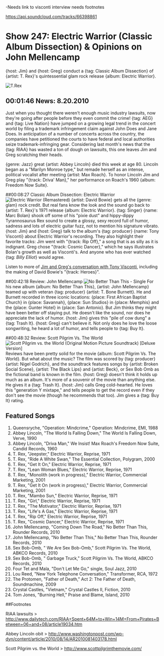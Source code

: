 

-Needs link to visconti interview
needs footnotes

https://api.soundcloud.com/tracks/66398861
# Show 247: Electric Warrior (Classic Album Dissection) & Opinions on John Mellencamp
{host: Jim} and {host: Greg} conduct a {tag: Classic Album Dissection} of {artist: T. Rex}'s quintessential glam rock release {album: Electric Warrior}. 

![T.Rex](http://static.soundopinions.org/images/2010/electricwarrior.jpg)

## 00:01:46 News: 8.20.2010
Just when you thought there weren't enough music industry lawsuits, now they're going after people before they even commit the crime! {tag: AEG} and {tag: Live Nation} have jumped on a growing legal trend in the concert world by filing a trademark infringement claim against John Does and Jane Does. In anticipation of a number of concerts across the country, the companies have petitioned the courts to have federal and local authorities seize trademark-infringing gear. Considering last month's news that the {tag: RIAA} has wasted a ton of dough on lawsuits, this one leaves Jim and Greg scratching their heads.

{genre: Jazz} great {artist: Abbey Lincoln} died this week at age 80. Lincoln began as a "Marilyn Monroe type," but remade herself as an intense, political vocalist after meeting {artist: Max Roach}. To honor Lincoln Jim and Greg play "{track: Driva' Man}," her performance on Roach's 1960 {album: Freedom Now Suite}.

##00:08:27 Classic Album Dissection: Electric Warrior
![Electric Warrior (Remastered)](http://assets.rollingstone.com/assets/images/album_review/33de0c1ca85110de81805e05a09701e058a8407d.jpg "5132974/5133011")
{artist: David Bowie} gets all the {genre: glam} rock credit. But real fans know the look and the sound go back to {artist: T. Rex}'s 1971 release {album: Electric Warrior}. {tag: Singer} {name: Marc Bolan} shook off some of his "pixie dust" and hippy-dippy Tyrannosaurus Rex sound to create a glossy, sexy record full of humor, sadness and lots of electric guitar fuzz, not to mention his signature vibrato. {host: Jim} and {host: Greg} talk to the album's {tag: producer} {name: Tony Visconti} about Electric Warrior's recording. They also highlight their favorite tracks: Jim went with "{track: Rip Off}," a song that is as silly as it is indignant. Greg chose "{track: Cosmic Dancer}," which he says illustrates Bolan's growth as well as Visconti's. And anyone who has ever watched {tag: *Billy Elliot*} would agree.

Listen to more of [Jim and Greg's conversation with Tony Visconti](/show/143/), including the making of David Bowie's "{track: Heroes}".

##00:42:18 Review: John Mellencamp
![No Better Than This - Single](http://assets.rollingstone.com/assets/images/album_review/a588c343f8127944a531abf76b40daa776a67fd4.jpg "79969/382523961")
For his new album {album: No Better Than This}, {artist: John Mellencamp} teamed up with veteran {tag: producer} {artist: T. Bone Burnett}. He and Burnett recorded in three iconic locations: {place: First African Baptist Church} in {place: Savannah}, {place: Sun Studios} in {place: Memphis} and the {place: Gunter Hotel} in {place: San Antonio}. But Jim thinks they might have been better off staying put. He doesn't like the sound, nor does he appreciate the lack of humor. {host: Jim} gives this "pile of cow dung" a {tag: Trash It}. {host: Greg} can't believe it. Not only does he love the loose songwriting, he heard a lot of humor, and tells people to {tag: Buy It}.

##00:48:32 Review: Scott Pilgrim Vs. The World
![Scott Pilgrim vs. the World (Original Motion Picture Soundtrack) [Deluxe Version]](http://is4.mzstatic.com/image/thumb/Music/v4/2e/6b/79/2e6b791d-d28a-f152-a33e-368022a6ff11/source/600x600bb.jpg "4035426/385049856")
Reviews have been pretty solid for the movie {album: Scott Pilgrim Vs. The World}. But what about the music? The film was scored by {tag: producer} {artist: Nigel Godrich}, and the soundtrack features songs by {artist: Broken Social Scene}, {artist: The Black Lips} and {artist: Beck}, or Sex Bob Omb as the fictional band is known in the film. {host: Greg} doesn't think it holds up much as an album. It's more of a souvenir of the movie than anything else. He gives it a {tag: Trash It}. {host: Jim} calls Greg cold-hearted. He loves this "generation Y mixtape," and tells people to get the record even if they don't see the movie (though he recommends that too). Jim gives a {tag: Buy It} rating.


## Featured Songs
1. Queensryche, "Operation: Mindcrime," Operation: Mindcrime, EMI, 1988
2. Abbey Lincoln, "The World Is Falling Down," The World Is Falling Down, Verve, 1990
3. Abbey Lincoln, "Driva Man," We Insist! Max Roach's Freedom Now Suite, Candid Records, 1960
4. T. Rex, "Jeepster," Electric Warrior, Reprise, 1971
5. T. Rex, "Ride A White Swan," The Essential Collection, Polygram, 2000
6. T. Rex, "Get It On," Electric Warrior, Reprise, 1971 
7. T. Rex, "Lean Woman Blues," Electric Warrior, Reprise, 1971
8. T. Rex, "Monolith (work in progress)," Electric Warrior, Commercial Marketing, 2001
9. T. Rex, "Get It On (work in progress)," Electric Warrior, Commercial Marketing, 2001
10. T. Rex, "Mambo Sun," Electric Warrior, Reprise, 1971
11. T. Rex, "Girl," Electric Warrior, Reprise, 1971
12. T. Rex, "The Motivator," Electric Warrior, Reprise, 1971
13. T. Rex, "Life's A Gas," Electric Warrior, Reprise, 1971
14. T. Rex, "Rip Off," Electric Warrior, Reprise, 1971
15. T. Rex, "Cosmic Dancer," Electric Warrior, Reprise, 1971
16. John Mellencamp, "Coming Down The Road," No Better Than This, Rounder Records, 2010
17. John Mellencamp, "No Better Than This," No Better Than This, Rounder Records, 2010
18. Sex Bob-Omb, " We Are Sex Bob-Omb," Scott Pilgrim Vs. The World, ABKCO Records, 2010
19. Sex Bob-Omb, " Garbage Truck," Scott Pilgrim Vs. The World, ABKCO Records, 2010
20. Four Tet and Mala, "Don't Let Me Go," single, Soul Jazz, 2010
21. Lou Reed, "New York Telephone Conversation," Transformer, RCA, 1972
22. The Protomen, "Father of Death," Act 2: The Father of Death, Soundmachine, 2009
23. Crystal Castles, "Vietnam," Crystal Castles II, Fiction, 2010
24. Tom Jones, "Burning Hell," Praise and Blame, Island, 2010


##Footnotes

RIAA lawsuits > http://www.dailytech.com/RIAA+Spent+64M+to+Win+14M+From+Pirates+Between+06+and+08/article19034.htm

Abbey Lincoln obit > http://www.washingtonpost.com/wp-dyn/content/article/2010/08/14/AR2010081403178.html

Scott Pilgrim vs. the World > http://www.scottpilgrimthemovie.com/

